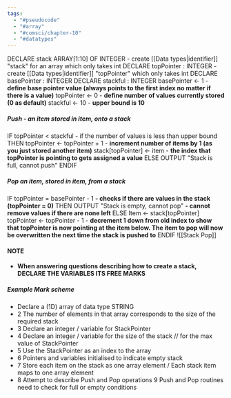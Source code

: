 ```yaml
---
tags:
  - "#pseudocode"
  - "#array"
  - "#comsci/chapter-10"
  - "#datatypes"
---
```

DECLARE stack ARRAY\[1:10] OF INTEGER - create [[Data types|identifier]] "stack" for an array which only takes int
DECLARE topPointer : INTEGER - create [[Data types|identifier]] "topPointer" which only takes int
DECLARE basePointer : INTEGER
DECLARE stackful : INTEGER
basePointer <- 1   - **define base pointer value (always points to the first index no matter if there is a value)**
topPointer <- 0  - **define number of values currently stored (0 as default)**
stackful <- 10 - **upper bound is 10**

##### Push - an item stored in *item*, onto a stack

IF topPointer < stackful   - if the number of values is less than upper bound 
	THEN
		topPointer <- topPointer + 1  - **increment number of items by 1 (as you just stored another item)**
		stack\[topPointer] <- item  - **the index that topPointer is pointing to gets assigned a value**
	ELSE
		OUTPUT "Stack is full, cannot push"
ENDIF

##### Pop an item, stored in *item*, from a stack

IF topPointer = basePointer - 1 **- checks if there are values in the stack (topPointer = 0)**
	THEN
		OUTPUT "Stack is empty, cannot pop" **- cannot remove values if there are none left**
	ELSE
		Item <- stack\[topPointer] 
		 topPointer <- topPointer - 1 - **decrement 1 down from old index to show that topPointer is now pointing at the item below. The item to pop will now be overwritten the next time the stack is pushed to**
ENDIF
![[Stack Pop]]



#### NOTE
- **When answering questions describing how to create a stack, DECLARE THE VARIABLES ITS FREE MARKS**

##### Example Mark scheme
- Declare a (1D) array of data type STRING 
- 2 The number of elements in that array corresponds to the size of the required stack 
- 3 Declare an integer / variable for StackPointer 
- 4 Declare an integer / variable for the size of the stack // for the max value of StackPointer 
- 5 Use the StackPointer as an index to the array 
- 6 Pointers and variables initialised to indicate empty stack 
- 7 Store each item on the stack as one array element / Each stack item maps to one array element 
- 8 Attempt to describe Push and Pop operations 9 Push and Pop routines need to check for full or empty conditions